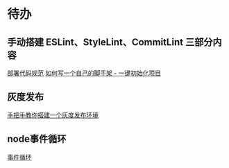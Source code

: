 # 待办

## 手动搭建 ESLint、StyleLint、CommitLint 三部分内容

[部署代码规范](https://juejin.cn/post/7033210664844066853)
[如何写一个自己的脚手架 - 一键初始化项目](https://developers.weixin.qq.com/community/develop/article/doc/000e08e632c2f8847b39b67dc51813)
## 灰度发布

[手把手教你搭建一个灰度发布环境](https://juejin.cn/post/6844904110601273357)

## node事件循环

[事件循环](https://juejin.cn/post/7055522384408739847#heading-5)